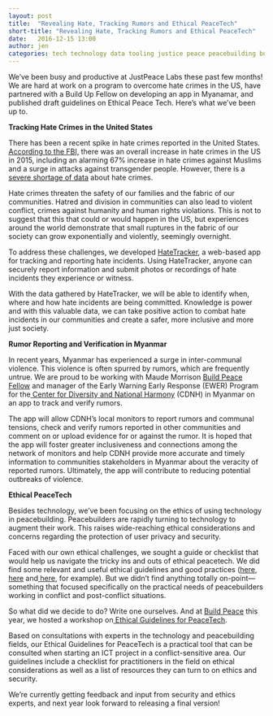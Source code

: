 ```yaml
---
layout: post
title:  "Revealing Hate, Tracking Rumors and Ethical PeaceTech"
short-title: "Revealing Hate, Tracking Rumors and Ethical PeaceTech"
date:   2016-12-15 13:00
author: jen
categories: tech technology data tooling justice peace peacebuilding buildpeace apps hate crimes
---
```


We’ve been busy and productive at JustPeace Labs these past few months! We are hard at work on a program to overcome hate crimes in the US, have partnered with a Build Up Fellow on developing an app in Myanamar, and published draft guidelines on Ethical Peace Tech. Here’s what we’ve been up to.
<!--more-->

**Tracking Hate Crimes in the United States**

There has been a recent spike in hate crimes reported in the United States. [According to the FBI,](https://www.fbi.gov/news/stories/2015-hate-crime-statistics-released) there was an overall increase in hate crimes in the US in 2015, including an alarming 67% increase in hate crimes against Muslims and a surge in attacks against transgender people. However, there is a[ severe shortage of data](http://www.salon.com/2016/11/20/yes-hate-crimes-are-up-but-the-government-is-not-keeping-good-track-of-them_partner/) about hate crimes.

Hate crimes threaten the safety of our families and the fabric of our communities. Hatred and division in communities can also lead to violent conflict, crimes against humanity and human rights violations. This is not to suggest that this that could or would happen in the US, but experiences around the world demonstrate that small ruptures in the fabric of our society can grow exponentially and violently, seemingly overnight.

To address these challenges, we developed [HateTracker](http://app.hatetracker.org), a web-based app for tracking and reporting hate incidents. Using HateTracker, anyone can securely report information and submit photos or recordings of hate incidents they experience or witness.

With the data gathered by HateTracker, we will be able to identify when, where and how hate incidents are being committed. Knowledge is power and with this valuable data, we can take positive action to combat hate incidents in our communities and create a safer, more inclusive and more just society.

**Rumor Reporting and Verification in Myanmar**

In recent years, Myanmar has experienced a surge in inter-communal violence. This violence is often spurred by rumors, which are frequently untrue. We are proud to be working with Maude Morrison [Build Peace Fellow](http://howtobuildpeace.org/fellows/) and manager of the Early Warning Early Response (EWER) Program for the[ Center for Diversity and National Harmony](http://www.cdnh.org/) (CDNH) in Myanmar on an app to track and verify rumors.

The app will allow CDNH’s local monitors to report rumors and communal tensions, check and verify rumors reported in other communities and comment on or upload evidence for or against the rumor. It is hoped that the app will foster greater inclusiveness and connections among the network of monitors and help CDNH provide more accurate and timely information to communities stakeholders in Myanmar about the veracity of reported rumors. Ultimately, the app will contribute to reducing potential outbreaks of violence.

**Ethical PeaceTech**

Besides technology, we’ve been focusing on the ethics of using technology in peacebuilding. Peacebuilders are rapidly turning to technology to augment their work. This raises wide-reaching ethical considerations and concerns regarding the protection of user privacy and security.

Faced with our own ethical challenges, we sought a guide or checklist that would help us navigate the tricky ins and outs of ethical peacetech. We did find some relevant and useful ethical guidelines and good practices ([here](https://www.icrc.org/en/publication/0999-professional-standards-protection-work-carried-out-humanitarian-and-human-rights),[ here](http://digitalprinciples.org) and[ here](https://responsibledata.io/resources/handbook/), for example). But we didn’t find anything totally on-point—something that focused specifically on the practical needs of peacebuilders working in conflict and post-conflict situations.

So what did we decide to do? Write one ourselves. And at [Build Peace](http://howtobuildpeace.org) this year, we hosted a workshop on[ Ethical Guidelines for PeaceTech](http://howtobuildpeace.org/ethical-peacetech/).

Based on consultations with experts in the technology and peacebuilding fields, our Ethical Guidelines for PeaceTech is a practical tool that can be consulted when starting an ICT project in a conflict-sensitive area. Our guidelines include a checklist for practitioners in the field on ethical considerations as well as a list of resources they can turn to on ethics and security.

We’re currently getting feedback and input from security and ethics experts, and next year look forward to releasing a final version!
